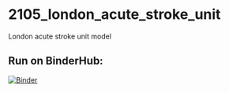# 2105_london_acute_stroke_unit
London acute stroke unit model

## Run on BinderHub:

[![Binder](https://mybinder.org/badge_logo.svg)](https://mybinder.org/v2/gh/MichaelAllen1966/2105_london_acute_stroke_unit/main)
